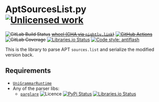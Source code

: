 AptSourcesList.py [![Unlicensed work](https://raw.githubusercontent.com/unlicense/unlicense.org/master/static/favicon.png)](https://unlicense.org/)
===============
~~![GitLab Build Status](https://gitlab.com/KOLANICH/AptSourcesList.py/badges/master/pipeline.svg)~~
~~[wheel (GHA via `nightly.link`)](https://nightly.link/KOLANICH-libs/AptSourcesList.py/workflows/CI/master/AptSourcesList-0.CI-py3-none-any.whl)~~
~~[![GitHub Actions](https://github.com/KOLANICH-libs/AptSourcesList.py/workflows/CI/badge.svg)](https://github.com/KOLANICH-libs/AptSourcesList.py/actions/)~~
~~![GitLab Coverage](https://gitlab.com/KOLANICH/AptSourcesList.py/badges/master/coverage.svg)~~
[![Libraries.io Status](https://img.shields.io/librariesio/github/KOLANICH-libs/AptSourcesList.py.svg)](https://libraries.io/github/KOLANICH-libs/AptSourcesList.py)
[![Code style: antiflash](https://img.shields.io/badge/code%20style-antiflash-FFF.svg)](https://codeberg.org/KOLANICH-tools/antiflash.py)

This is the library to parse APT `sources.list` and serialize the modified version back.

Requirements
------------
* [`UniGrammarRuntime`](https://codeberg.org/UniGrammar/UniGrammarRuntime.py)
* Any of the parser libs:
  * [`parglare`](https://github.com/igordejanovic/parglare) ![Licence](https://img.shields.io/github/license/igordejanovic/parglare.svg) [![PyPi Status](https://img.shields.io/pypi/v/parglare.svg)](https://pypi.python.org/pypi/parglare) [![Libraries.io Status](https://img.shields.io/librariesio/github/igordejanovic/parglare.svg)](https://libraries.io/github/igordejanovic/parglare)
